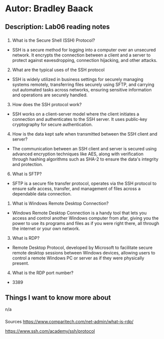 # Autor: Bradley Baack
## Description: Lab06 reading notes
###
1) What is the Secure Shell (SSH) Protocol?
  - SSH is a secure method for logging into a computer over an unsecured network. It encrypts the connection between a client and a server to protect against eavesdropping, connection hijacking, and other attacks.
2) What are the typical uses of the SSH protocol
  - SSH is widely utilized in business settings for securely managing systems remotely, transferring files securely using SFTP, and carrying out automated tasks across networks, ensuring sensitive information and operations are securely handled.
3) How does the SSH protocol work?
  - SSH works on a client-server model where the client initiates a connection and authenticates to the SSH server. It uses public-key cryptography for secure authentication.
4) How is the data kept safe when transmitted between the SSH client and server?
  - The communication between an SSH client and server is secured using advanced encryption techniques like AES, along with verification through hashing algorithms such as SHA-2 to ensure the data's integrity and protection.
6) What is SFTP?
  - SFTP is a secure file transfer protocol, operates via the SSH protocol to ensure safe access, transfer, and management of files across a dependable data connection.

1) What is Windows Remote Desktop Connection?
  - Windows Remote Desktop Connection is a handy tool that lets you access and control another Windows computer from afar, giving you the power to use its programs and files as if you were right there, all through the internet or your own network.
3) What is RDP?
  - Remote Desktop Protocol, developed by Microsoft to facilitate secure remote desktop sessions between Windows devices, allowing users to control a remote Windows PC or server as if they were physically present.
4) What is the RDP port number?
  - 3389



## Things I want to know more about
n/a


###
Sources
https://www.comparitech.com/net-admin/what-is-rdp/

https://www.ssh.com/academy/ssh/protocol
